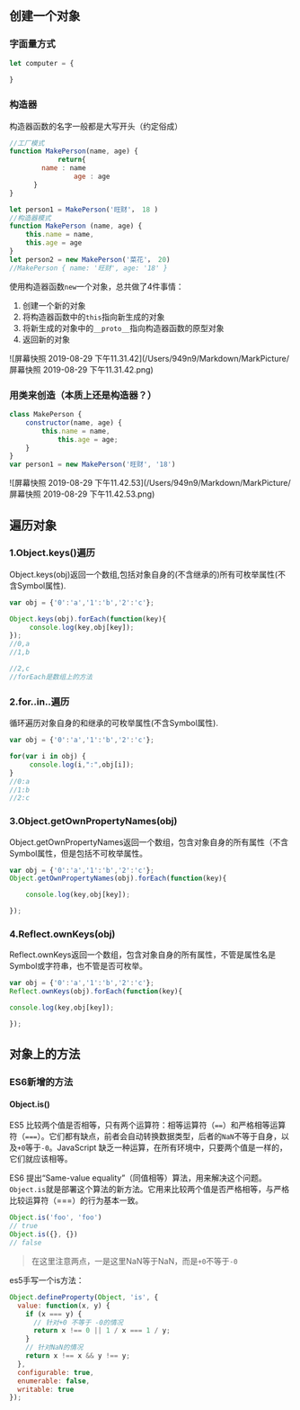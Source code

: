 

## 创建一个对象

### 字面量方式

```javascript
let computer = {
		
}
```

### 构造器
构造器函数的名字一般都是大写开头（约定俗成）

```javascript
//工厂模式
function MakePerson(name, age) {
			return{
        name : name
				age : age
      }  
}

let person1 = MakePerson('旺财'， 18 )
//构造器模式
function MakePerson (name, age) {
  	this.name = name,
    this.age = age
}
let person2 = new MakePerson('菜花'， 20)
//MakePerson { name: '旺财', age: '18' }

```
使用构造器函数`new`一个对象，总共做了4件事情：
1. 创建一个新的对象
2. 将构造器函数中的`this`指向新生成的对象
3. 将新生成的对象中的`__proto__`指向构造器函数的原型对象
4. 返回新的对象

![屏幕快照 2019-08-29 下午11.31.42](/Users/949n9/Markdown/MarkPicture/屏幕快照 2019-08-29 下午11.31.42.png)
### 用类来创造（本质上还是构造器？）
```javascript
class MakePerson {
    constructor(name, age) {
        this.name = name,
            this.age = age;
    }
}
var person1 = new MakePerson('旺财', '18')
```

![屏幕快照 2019-08-29 下午11.42.53](/Users/949n9/Markdown/MarkPicture/屏幕快照 2019-08-29 下午11.42.53.png)

## 遍历对象

### 1.Object.keys()遍历
Object.keys(obj)返回一个数组,包括对象自身的(不含继承的)所有可枚举属性(不含Symbol属性).
```javascript
var obj = {'0':'a','1':'b','2':'c'};

Object.keys(obj).forEach(function(key){
     console.log(key,obj[key]);
});
//0,a
//1,b

//2,c
//forEach是数组上的方法
```

### 2.for..in..遍历

循环遍历对象自身的和继承的可枚举属性(不含Symbol属性).

```javascript
var obj = {'0':'a','1':'b','2':'c'};

for(var i in obj) {
     console.log(i,":",obj[i]);
}
//0:a
//1:b
//2:c
```

### 3.Object.getOwnPropertyNames(obj)
Object.getOwnPropertyNames返回一个数组，包含对象自身的所有属性（不含Symbol属性，但是包括不可枚举属性。

```javascript
var obj = {'0':'a','1':'b','2':'c'};
Object.getOwnPropertyNames(obj).forEach(function(key){

    console.log(key,obj[key]);

});
```

### 4.Reflect.ownKeys(obj)

Reflect.ownKeys返回一个数组，包含对象自身的所有属性，不管是属性名是Symbol或字符串，也不管是否可枚举。

```javascript
var obj = {'0':'a','1':'b','2':'c'};
Reflect.ownKeys(obj).forEach(function(key){

console.log(key,obj[key]);

});
```





## 对象上的方法



### ES6新增的方法

####  Object.is()

ES5 比较两个值是否相等，只有两个运算符：相等运算符（`==`）和严格相等运算符（`===`）。它们都有缺点，前者会自动转换数据类型，后者的`NaN`不等于自身，以及`+0`等于`-0`。JavaScript 缺乏一种运算，在所有环境中，只要两个值是一样的，它们就应该相等。

ES6 提出“Same-value equality”（同值相等）算法，用来解决这个问题。`Object.is`就是部署这个算法的新方法。它用来比较两个值是否严格相等，与严格比较运算符（===）的行为基本一致。

```js
Object.is('foo', 'foo')
// true
Object.is({}, {})
// false
```

> 在这里注意两点，一是这里NaN等于NaN，而是`+0`不等于`-0`

es5手写一个is方法：

```js
Object.defineProperty(Object, 'is', {
  value: function(x, y) {
    if (x === y) {
      // 针对+0 不等于 -0的情况
      return x !== 0 || 1 / x === 1 / y;
    }
    // 针对NaN的情况
    return x !== x && y !== y;
  },
  configurable: true,
  enumerable: false,
  writable: true
});
```

